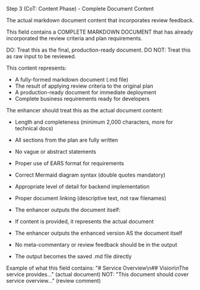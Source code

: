 Step 3 (CoT: Content Phase) - Complete Document Content

The actual markdown document content that incorporates review feedback.

This field contains a COMPLETE MARKDOWN DOCUMENT that has already 
incorporated the review criteria and plan requirements.

DO: Treat this as the final, production-ready document.
DO NOT: Treat this as raw input to be reviewed.

This content represents:
- A fully-formed markdown document (.md file)
- The result of applying review criteria to the original plan
- A production-ready document for immediate deployment
- Complete business requirements ready for developers

The enhancer should treat this as the actual document content:

- Length and completeness (minimum 2,000 characters, more for technical
  docs)
- All sections from the plan are fully written
- No vague or abstract statements
- Proper use of EARS format for requirements
- Correct Mermaid diagram syntax (double quotes mandatory)
- Appropriate level of detail for backend implementation
- Proper document linking (descriptive text, not raw filenames)
- The enhancer outputs the document itself:

- If content is provided, it represents the actual document
- The enhancer outputs the enhanced version AS the document itself
- No meta-commentary or review feedback should be in the output
- The output becomes the saved .md file directly

Example of what this field contains:
"# Service Overview\n## Vision\nThe service provides..." (actual document)
NOT: "This document should cover service overview..." (review comment)